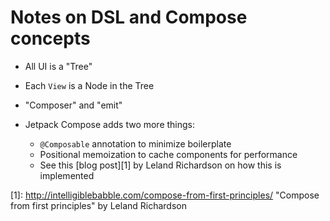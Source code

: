 # Notes on DSL and Compose concepts

- All UI is a "Tree"

- Each `View` is a Node in the Tree

- "Composer" and "emit"

- Jetpack Compose adds two more things:
    - `@Composable` annotation to minimize boilerplate
    - Positional memoization to cache components for performance
    - See this [blog post][1] by Leland Richardson on how this is 
      implemented

[1]: http://intelligiblebabble.com/compose-from-first-principles/ "Compose from first principles" by Leland Richardson
